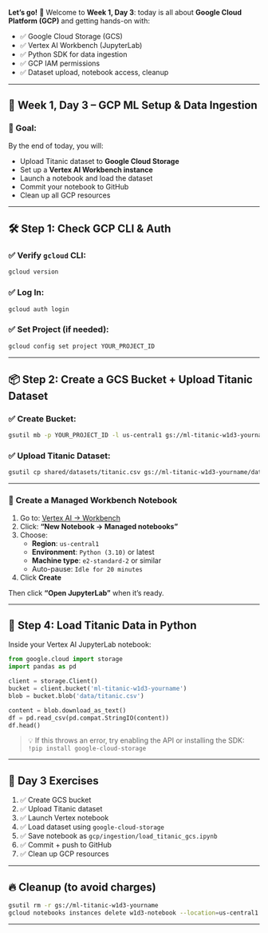 **Let’s go!** 🚀
Welcome to **Week 1, Day 3**: today is all about **Google Cloud Platform (GCP)** and getting hands-on with:

- ✅ Google Cloud Storage (GCS)
- ✅ Vertex AI Workbench (JupyterLab)
- ✅ Python SDK for data ingestion
- ✅ GCP IAM permissions
- ✅ Dataset upload, notebook access, cleanup

---

## 📅 Week 1, Day 3 – GCP ML Setup & Data Ingestion

### 🧠 Goal:

By the end of today, you will:

- Upload Titanic dataset to **Google Cloud Storage**
- Set up a **Vertex AI Workbench instance**
- Launch a notebook and load the dataset
- Commit your notebook to GitHub
- Clean up all GCP resources

---

## 🛠️ Step 1: Check GCP CLI & Auth

### ✅ Verify `gcloud` CLI:

```bash
gcloud version
```

### ✅ Log In:

```bash
gcloud auth login
```

### ✅ Set Project (if needed):

```bash
gcloud config set project YOUR_PROJECT_ID
```

---

## 📦 Step 2: Create a GCS Bucket + Upload Titanic Dataset

### ✅ Create Bucket:

```bash
gsutil mb -p YOUR_PROJECT_ID -l us-central1 gs://ml-titanic-w1d3-yourname/
```

### ✅ Upload Titanic Dataset:

```bash
gsutil cp shared/datasets/titanic.csv gs://ml-titanic-w1d3-yourname/data/
```

---

### 🧭 **Create a Managed Workbench Notebook**

1. Go to: [Vertex AI → Workbench](https://console.cloud.google.com/vertex-ai/workbench)
2. Click: **“New Notebook → Managed notebooks”**
3. Choose:
   - **Region**: `us-central1`
   - **Environment**: `Python (3.10)` or latest
   - **Machine type**: `e2-standard-2` or similar
   - Auto-pause: `Idle for 20 minutes`
4. Click **Create**

Then click **“Open JupyterLab”** when it’s ready.

---

## 📔 Step 4: Load Titanic Data in Python

Inside your Vertex AI JupyterLab notebook:

```python
from google.cloud import storage
import pandas as pd

client = storage.Client()
bucket = client.bucket('ml-titanic-w1d3-yourname')
blob = bucket.blob('data/titanic.csv')

content = blob.download_as_text()
df = pd.read_csv(pd.compat.StringIO(content))
df.head()
```

> 💡 If this throws an error, try enabling the API or installing the SDK:
> `!pip install google-cloud-storage`

---

## 🧪 Day 3 Exercises

1. ✅ Create GCS bucket
2. ✅ Upload Titanic dataset
3. ✅ Launch Vertex notebook
4. ✅ Load dataset using `google-cloud-storage`
5. ✅ Save notebook as `gcp/ingestion/load_titanic_gcs.ipynb`
6. ✅ Commit + push to GitHub
7. ✅ Clean up GCP resources

---

## 🔥 Cleanup (to avoid charges)

```bash
gsutil rm -r gs://ml-titanic-w1d3-yourname
gcloud notebooks instances delete w1d3-notebook --location=us-central1
```

---
